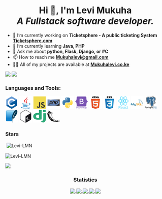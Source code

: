 <h1 align="center">Hi 👋, I'm Levi Mukuha<br> <i>A Fullstack software developer.</i></h1>

<!--![](https://komarev.com/ghpvc/?username=Levi-LMN)-->

- 🔭 I’m currently working on **Ticketsphere - A public ticketing System [Ticketsphere.com](https://lmn.pythonanywhere.com)**
- 🌱 I’m currently learning **Java, PHP**
- 💬 Ask me about **python, Flask, Django, or #C**
- 📫 How to reach me **Mukuhalevi@gmail.com**
- 👨‍💻 All of my projects are available at **[Mukuhalevi.co.ke](https://levi-lmn.github.io/Portfolio/)**

<div> <a href="https://github.com/Levi-LMN" target="_blank"><img src="https://img.shields.io/badge/GitHub-100000?style=for-the-badge&logo=github&logoColor=white" target="_blank"></a>
<a href = "mailto:Mukuhalevi@gmail.com"><img src="https://img.shields.io/badge/-Gmail-%23333?style=for-the-badge&logo=gmail&logoColor=white" target="_blank"></a>
</div><h3 align="left">Languages and Tools:</h3>
<p align="left">
<img src="https://raw.githubusercontent.com/teamedwardforever/Readme-Generator/71f25dd8b98329b168142a6b782a107b75eab178/svg/Skills/Languages/c-original.svg" alt="C" width="40" height="40"/>
<img src="https://raw.githubusercontent.com/teamedwardforever/Readme-Generator/71f25dd8b98329b168142a6b782a107b75eab178/svg/Skills/Languages/java-original.svg" alt="Java" width="40" height="40"/>
<img src="https://raw.githubusercontent.com/teamedwardforever/Readme-Generator/71f25dd8b98329b168142a6b782a107b75eab178/svg/Skills/Languages/javascript-original.svg" alt="Javascript" width="40" height="40"/>
<img src="https://raw.githubusercontent.com/teamedwardforever/Readme-Generator/71f25dd8b98329b168142a6b782a107b75eab178/svg/Skills/Languages/php-original.svg" alt="PHP" width="40" height="40"/>
<img src="https://raw.githubusercontent.com/teamedwardforever/Readme-Generator/71f25dd8b98329b168142a6b782a107b75eab178/svg/Skills/Languages/python-original.svg" alt="Python" width="40" height="40"/>
<img src="https://raw.githubusercontent.com/teamedwardforever/Readme-Generator/71f25dd8b98329b168142a6b782a107b75eab178/svg/Skills/Frontend/bootstrap-plain-wordmark.svg" alt="Bootstrap" width="40" height="40"/>
<img src="https://raw.githubusercontent.com/teamedwardforever/Readme-Generator/71f25dd8b98329b168142a6b782a107b75eab178/svg/Skills/Frontend/html5-original-wordmark.svg" alt="HTML" width="40" height="40"/>
<img src="https://raw.githubusercontent.com/teamedwardforever/Readme-Generator/71f25dd8b98329b168142a6b782a107b75eab178/svg/Skills/Frontend/css3-original-wordmark.svg" alt="Css" width="40" height="40"/>
<img src="https://raw.githubusercontent.com/teamedwardforever/Readme-Generator/71f25dd8b98329b168142a6b782a107b75eab178/svg/Skills/Frontend/react-original-wordmark.svg" alt="React" width="40" height="40"/>
<img src="https://raw.githubusercontent.com/teamedwardforever/Readme-Generator/71f25dd8b98329b168142a6b782a107b75eab178/svg/Skills/Database/mysql-original-wordmark.svg" alt="Mysql" width="40" height="40"/>
<img src="https://raw.githubusercontent.com/teamedwardforever/Readme-Generator/71f25dd8b98329b168142a6b782a107b75eab178/svg/Skills/Database/postgresql-original-wordmark.svg" alt="Postgresql" width="40" height="40"/>
<img src="https://raw.githubusercontent.com/teamedwardforever/Readme-Generator/71f25dd8b98329b168142a6b782a107b75eab178/svg/Skills/Database/sqlite-icon.svg" alt="Sqlite" width="40" height="40"/>
<img src="https://raw.githubusercontent.com/teamedwardforever/Readme-Generator/71f25dd8b98329b168142a6b782a107b75eab178/svg/Skills/Devops/gnu_bash-icon.svg" alt="Gnu Bash" width="40" height="40"/>
<img src="https://raw.githubusercontent.com/teamedwardforever/Readme-Generator/71f25dd8b98329b168142a6b782a107b75eab178/svg/Skills/Framework/django.svg" alt="Django" width="40" height="40"/>
<img src="https://raw.githubusercontent.com/teamedwardforever/Readme-Generator/71f25dd8b98329b168142a6b782a107b75eab178/svg/Skills/Framework/pocoo_flask-icon.svg" alt="Flask" width="40" height="40"/>
</p>

<h3 align="left">Stars</h3>
<p>&nbsp;<img align="center" height="180em" src="https://github-readme-stats.vercel.app/api?username=Levi-LMN&show_icons=true&locale=en&theme=dark" alt="Levi-LMN" /></p>

<p><img align="center" height="180em" src="https://github-readme-streak-stats.herokuapp.com/?user=Levi-LMN&theme=" alt="Levi-LMN" /></p>

<img src="https://user-images.githubusercontent.com/73097560/115834477-dbab4500-a447-11eb-908a-139a6edaec5c.gif"><h3 align="center">Statistics</h3>
<div align="center">
<a href="https://github.com/Levi-LMN">
<img align="center" src="http://github-profile-summary-cards.vercel.app/api/cards/stats?username=Levi-LMN&theme=2077" height="180em" />
<img align="center" src="http://github-profile-summary-cards.vercel.app/api/cards/most-commit-language?username=Levi-LMN&theme=2077" height="180em" />
<img align="center" src="http://github-profile-summary-cards.vercel.app/api/cards/repos-per-language?username=Levi-LMN&theme=2077" height="180em" />
<img align="center" src="http://github-profile-summary-cards.vercel.app/api/cards/productive-time?username=Levi-LMN&theme=2077" height="180em" />
<img align="center" src="http://github-profile-summary-cards.vercel.app/api/cards/profile-details?username=Levi-LMN&theme=2077" height="180em" />
</div>
